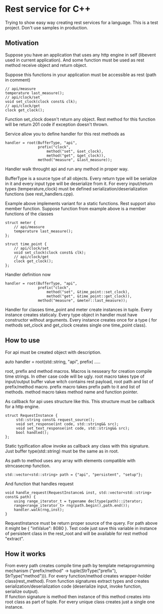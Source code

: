 
Rest service for C++
===================

Trying to show easy way creating rest services for a language. 
This is a test project. Don't use samples in production.

Motivation
----------

Suppose you have an application that uses any http engine in self (libevent used in current application).
And some function must be used as rest method receive object and return object. 

Suppose this functions in your application must be accessible as rest (path in comment)

    // api/measure
    temperature last_measure();
    // api/clock/set
    void set_clock(clock const& clk);
    // api/clock/get
    clock get_clock();

Function set\_clock doesn't return any object. Rest method for this function will be return 201 code if exception doesn't thrown.

Service allow you to define handler for this rest methods as

    handler = root(BufferType, "api",
                   prefix("clock",
                       method("set", &set_clock),
                       method("get", &get_clock)),
                   method("measure", &last_measure));

Handler walk throught api and run any method in proper way.

BufferType is a source type of all objects. Every return type will be serialize in it and every input type will be deserialize from it.
For every input/return types (temperature,clock) must be defined serialization/deserialization functions (see rest\_handlers.cpp).

Example above implements variant for a static functions. Rest support also member function.
Suppose function from example above is a member functions of the classes

    struct meter {
        // api/measure
        temperature last_measure();
    };
    
    struct time_point {
        // api/clock/set
        void set_clock(clock const& clk);
        // api/clock/get
        clock get_clock();
    };

Handler definition now

    handler = root(BufferType, "api",
                   prefix("clock",
                       method("set", &time_point::set_clock),
                       method("get", &time_point::get_clock)),
                   method("measure", &meter::last_measure));

Handler for classes time\_point and meter create instances in tuple. Every instance creates staticaly. Every type object in handler must have constructor without arguments.
Every instance creates once for a type ( for methods set\_clock and get\_clock creates single one time\_point class).
    

How to use
----------

For api must be created object with description.

   auto handler = 
     root(std::string,
         "api",
         prefix(
            .....

root, prefix and method macros. Macros is nesseary for creation compile time strings. In other case code will be ugly.
root macro takes type of input/output buffer value witch contains rest payload, root path and list of prefix/method macro.
prefix macro takes prefix path to it and list of methods.
method macro takes method name and function pointer.

As callback for api uses structure like this. This structure must be callback for a http engine. 

    struct RequestInstance {
         std::string const& request_source();
         void set_response(int code, std::string&& src); 
         void set_text_response(int code, std::string&& src); 
         bool handled(); 
    };

Static typification allow invoke as callback any class with this signature. Just buffer type(std::string) must be the same as in root.

As path to method uses any array with elements compatible with strncasecmp function. 

    std::vector<std::string> path = {"api", "persistent", "setup"}; 

And function that handles request 

    void handle_request(RequestInstance& inst, std::vector<std::string> const& path) {
        using range_iterator_t = typename decltype(path)::iterator;
        range<range_iterator_t> rng(path.begin(),path.end());
        handler.walk(rng,inst);
    }

RequestInstance must be return proper source of the query. For path above it might be { "intValue": 8080 }. Test code just save this variable in instance of persistent class in the rest\_root and will be available for rest method "extract".


How it works
------------
From every path creates compile time path by template metaprogramming mechanism ("prefix/method" -> tuple(StrType("prefix"), StrType("method"))). 
For every function/method creates wrapper-holder class(rest\_method). 
From function signatures extract types and creates serialization/deserialization code (deserialize input, invoke function, serialize output).  
If function signature is method then instance of this method creates into root class as part of tuple. For every unique class creates just a single one instance.
